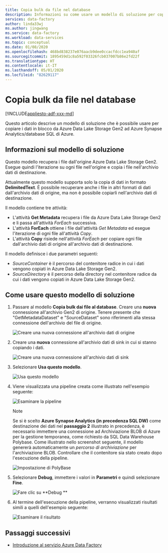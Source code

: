 ```yaml
---
title: Copia bulk da file nel database
description: Informazioni su come usare un modello di soluzione per copiare i dati in blocco da Azure Data Lake Storage Gen2 ad Azure Synapse Analytics/database SQL di Azure.
services: data-factory
author: linda33wj
ms.author: jingwang
ms.service: data-factory
ms.workload: data-services
ms.topic: conceptual
ms.date: 01/08/2020
ms.openlocfilehash: 468bd838237e076aacb9dee0ccacfdcc1ea940af
ms.sourcegitcommit: 1895459d1c8a592f03326fcb037007b86e2fd22f
ms.translationtype: HT
ms.contentlocale: it-IT
ms.lasthandoff: 05/01/2020
ms.locfileid: "82629117"
---
```

# <a name="bulk-copy-from-files-to-database"></a>Copia bulk da file nel database

[!INCLUDE[appliesto-adf-xxx-md](includes/appliesto-adf-xxx-md.md)]

Questo articolo descrive un modello di soluzione che è possibile usare per copiare i dati in blocco da Azure Data Lake Storage Gen2 ad Azure Synapse Analytics/database SQL di Azure.

## <a name="about-this-solution-template"></a>Informazioni sul modello di soluzione

Questo modello recupera i file dall'origine Azure Data Lake Storage Gen2. Esegue quindi l'iterazione su ogni file nell'origine e copia i file nell'archivio dati di destinazione. 

Attualmente questo modello supporta solo la copia di dati in formato **DelimitedText**. È possibile recuperare anche i file in altri formati di dati dall'archivio dati di origine, ma non è possibile copiarli nell'archivio dati di destinazione.  

Il modello contiene tre attività:
- L'attività **Get Metadata** recupera i file da Azure Data Lake Storage Gen2 e li passa all'attività *ForEach* successiva.
- L'attività **ForEach** ottiene i file dall'attività *Get Metadata* ed esegue l'iterazione di ogni file all'attività *Copy*.
- L'attività **Copy** risiede nell'attività *ForEach* per copiare ogni file dall'archivio dati di origine all'archivio dati di destinazione.

Il modello definisce i due parametri seguenti:
- *SourceContainer* è il percorso del contenitore radice in cui i dati vengono copiati in Azure Data Lake Storage Gen2. 
- *SourceDirectory* è il percorso della directory nel contenitore radice da cui i dati vengono copiati in Azure Data Lake Storage Gen2.

## <a name="how-to-use-this-solution-template"></a>Come usare questo modello di soluzione

1. Passare al modello **Copia bulk dai file al database**. Creare una **nuova** connessione all'archivio Gen2 di origine. Tenere presente che "GetMetadataDataset" e "SourceDataset" sono riferimenti alla stessa connessione dell'archivio del file di origine.

    ![Creare una nuova connessione all'archivio dati di origine](media/solution-template-bulk-copy-from-files-to-database/source-connection.png)

2. Creare una **nuova** connessione all'archivio dati di sink in cui si stanno copiando i dati.

    ![Creare una nuova connessione all'archivio dati di sink](media/solution-template-bulk-copy-from-files-to-database/destination-connection.png)
    
3. Selezionare **Usa questo modello**.

    ![Usa questo modello](media/solution-template-bulk-copy-from-files-to-database/use-template.png)
    
4. Viene visualizzata una pipeline creata come illustrato nell'esempio seguente:

    ![Esaminare la pipeline](media/solution-template-bulk-copy-from-files-to-database/new-pipeline.png)

    > [!NOTE]
    > Se si è scelto **Azure Synapse Analytics (in precedenza SQL DW)** come destinazione dei dati nel **passaggio 2** illustrato in precedenza, è necessario immettere una connessione ad Archiviazione BLOB di Azure per la gestione temporanea, come richiesto da SQL Data Warehouse Polybase. Come illustrato nello screenshot seguente, il modello genererà automaticamente un *percorso di archiviazione* per l'archiviazione BLOB. Controllare che il contenitore sia stato creato dopo l'esecuzione della pipeline.
        
    ![Impostazione di PolyBase](media/solution-template-bulk-copy-from-files-to-database/staging-account.png)

5. Selezionare **Debug**, immettere i valori in **Parametri** e quindi selezionare **Fine**.

    ![Fare clic su **Debug **](media/solution-template-bulk-copy-from-files-to-database/debug-run.png)

6. Al termine dell'esecuzione della pipeline, verranno visualizzati risultati simili a quelli dell'esempio seguente:

    ![Esaminare il risultato](media/solution-template-bulk-copy-from-files-to-database/run-succeeded.png)

       
## <a name="next-steps"></a>Passaggi successivi

- [Introduzione al servizio Azure Data Factory](introduction.md)